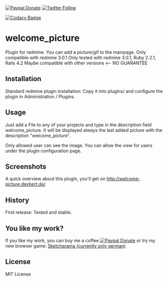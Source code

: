 [![Paypal Donate](https://img.shields.io/badge/Paypal-donate-blue.svg)](https://www.paypal.com/cgi-bin/webscr?cmd=_donations&business=simplyanamedude@gmail.com&lc=GB&item_name=Andreas%20Treubert&no_note=0&currency_code=EUR&bn=PP-DonationsBF:btn_donate_LG.gif:NonHostedGuest)
[![Twitter Follow](https://img.shields.io/badge/follow-twitter-blue.svg)](https://twitter.com/AppDevbert)

[![Codacy Badge](https://api.codacy.com/project/badge/Grade/aeadded55b044429b9ff4d6ae8686e00)](https://www.codacy.com/app/simplyanamedude/welcome_picture?utm_source=github.com&amp;utm_medium=referral&amp;utm_content=berti92/welcome_picture&amp;utm_campaign=Badge_Grade)

# welcome_picture

Plugin for redmine: You can add a picture/gif to the mainpage.
Only compatible with redmine 3.0.1
Only tested with redmine 3.0.1, Ruby 2.2.1, Rails 4.2
Maybe compatible with other versions <-- NO GUARANTEE

## Installation

Standard redmine plugin installation: Copy it into plugins/ and configure the plugin in Administration / Plugins. 

## Usage

Just add a File to any of your projects and type in the description field welcome_picture.
It will be displayed always the last added picture with the description "welcome_picture".

Only allowed user can see the image. You can allow the view for users under the plugin configuration page.

## Screenshots

A quick overview about this plugin, you'll get on http://welcome-picture.devbert.de/

## History

First release: Tested and stable.

## You like my work?

If you like my work, you can buy me a coffee [![Paypal Donate](https://img.shields.io/badge/Paypal-donate-blue.svg)](https://www.paypal.com/cgi-bin/webscr?cmd=_donations&business=simplyanamedude@gmail.com&lc=GB&item_name=Andreas%20Treubert&no_note=0&currency_code=EUR&bn=PP-DonationsBF:btn_donate_LG.gif:NonHostedGuest) or try my new browser game:
<a href="http://sketcharama.com/">Sketcharama (currently only german)</a> 

## License

MIT License
